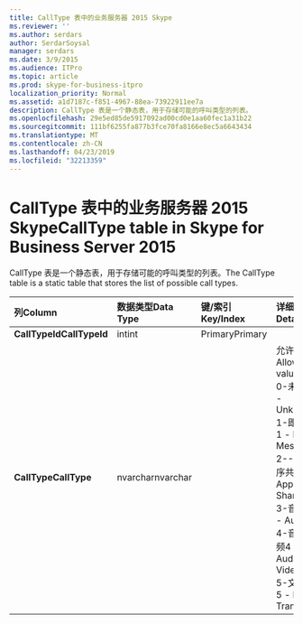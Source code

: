 ```yaml
---
title: CallType 表中的业务服务器 2015 Skype
ms.reviewer: ''
ms.author: serdars
author: SerdarSoysal
manager: serdars
ms.date: 3/9/2015
ms.audience: ITPro
ms.topic: article
ms.prod: skype-for-business-itpro
localization_priority: Normal
ms.assetid: a1d7187c-f851-4967-88ea-73922911ee7a
description: CallType 表是一个静态表，用于存储可能的呼叫类型的列表。
ms.openlocfilehash: 29e5ed85de5917092ad00cd0e1aa60fec1a31b22
ms.sourcegitcommit: 111bf6255fa877b3fce70fa8166e8ec5a6643434
ms.translationtype: MT
ms.contentlocale: zh-CN
ms.lasthandoff: 04/23/2019
ms.locfileid: "32213359"
---
```

# <a name="calltype-table-in-skype-for-business-server-2015"></a><span data-ttu-id="a14a0-103">CallType 表中的业务服务器 2015 Skype</span><span class="sxs-lookup"><span data-stu-id="a14a0-103">CallType table in Skype for Business Server 2015</span></span>
 
<span data-ttu-id="a14a0-104">CallType 表是一个静态表，用于存储可能的呼叫类型的列表。</span><span class="sxs-lookup"><span data-stu-id="a14a0-104">The CallType table is a static table that stores the list of possible call types.</span></span>
  
|<span data-ttu-id="a14a0-105">**列**</span><span class="sxs-lookup"><span data-stu-id="a14a0-105">**Column**</span></span>|<span data-ttu-id="a14a0-106">**数据类型**</span><span class="sxs-lookup"><span data-stu-id="a14a0-106">**Data Type**</span></span>|<span data-ttu-id="a14a0-107">**键/索引**</span><span class="sxs-lookup"><span data-stu-id="a14a0-107">**Key/Index**</span></span>|<span data-ttu-id="a14a0-108">**详细信息**</span><span class="sxs-lookup"><span data-stu-id="a14a0-108">**Details**</span></span>|
|:-----|:-----|:-----|:-----|
|<span data-ttu-id="a14a0-109">**CallTypeId**</span><span class="sxs-lookup"><span data-stu-id="a14a0-109">**CallTypeId**</span></span> <br/> |<span data-ttu-id="a14a0-110">int</span><span class="sxs-lookup"><span data-stu-id="a14a0-110">int</span></span>  <br/> |<span data-ttu-id="a14a0-111">Primary</span><span class="sxs-lookup"><span data-stu-id="a14a0-111">Primary</span></span>  <br/> ||
|<span data-ttu-id="a14a0-112">**CallType**</span><span class="sxs-lookup"><span data-stu-id="a14a0-112">**CallType**</span></span> <br/> |<span data-ttu-id="a14a0-113">nvarchar</span><span class="sxs-lookup"><span data-stu-id="a14a0-113">nvarchar</span></span>  <br/> || <span data-ttu-id="a14a0-114">允许的值：</span><span class="sxs-lookup"><span data-stu-id="a14a0-114">Allowed values:</span></span> <br/>  <span data-ttu-id="a14a0-115">0-未知</span><span class="sxs-lookup"><span data-stu-id="a14a0-115">0 -- Unknown</span></span> <br/>  <span data-ttu-id="a14a0-116">1-即时消息</span><span class="sxs-lookup"><span data-stu-id="a14a0-116">1 - Instant Messaging</span></span> <br/>  <span data-ttu-id="a14a0-117">2--应用程序共享</span><span class="sxs-lookup"><span data-stu-id="a14a0-117">2 -- Application Sharing</span></span> <br/>  <span data-ttu-id="a14a0-118">3-音频</span><span class="sxs-lookup"><span data-stu-id="a14a0-118">3 -- Audio</span></span> <br/>  <span data-ttu-id="a14a0-119">4-音频和视频</span><span class="sxs-lookup"><span data-stu-id="a14a0-119">4 - Audio and Video</span></span> <br/>  <span data-ttu-id="a14a0-120">5-文件传输</span><span class="sxs-lookup"><span data-stu-id="a14a0-120">5 - File Transfer</span></span> <br/> |
   

